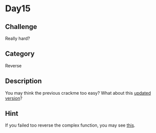 # Day15

## Challenge
Really hard?

## Category
Reverse

## Description
You may think the previous crackme too easy? What about this [updated version](./tricky)?

## Hint
If you failed too reverse the complex function, you may see [this](./HINT.md).
